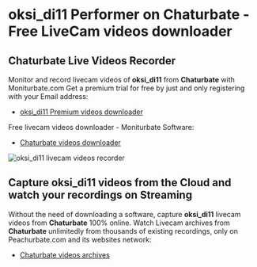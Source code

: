 # oksi_di11 Performer on Chaturbate - Free LiveCam videos downloader

## Chaturbate Live Videos Recorder

Monitor and record livecam videos of **oksi_di11** from **Chaturbate** with Moniturbate.com
Get a premium trial for free by just and only registering with your Email address:
* [oksi_di11 Premium videos downloader](https://moniturbate.com/request-demo-licence-key.html)

Free livecam videos downloader - Moniturbate Software:
* [Chaturbate videos downloader](https://moniturbate.com/moniturbate-download-software.html)

![oksi_di11 livecam videos recorder](https://peachurnet.com/templates/moniturbate-software.png)


## Capture oksi_di11 videos from the Cloud and watch your recordings on Streaming

Without the need of downloading a software, capture **oksi_di11** livecam videos from **Chaturbate** 100% online.
Watch Livecam archives from **Chaturbate** unlimitedly from thousands of existing recordings, only on Peachurbate.com and its websites network:
* [Chaturbate videos archives](https://peachurnet.com/)